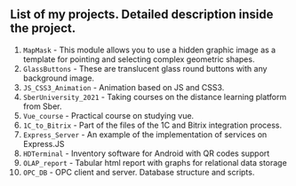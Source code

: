 ## List of my projects. Detailed description inside the project.
1. `MapMask` - This module allows you to use a hidden graphic image as a template for pointing and selecting complex geometric shapes.
2. `GlassButtons` - These are translucent glass round buttons with any background image.
3. `JS_CSS3_Animation` - Animation based on JS and CSS3.
4. `SberUniversity_2021` - Taking courses on the distance learning platform from Sber.
5. `Vue_course` - Practical course on studying vue.
6. `1C_to_Bitrix` - Part of the files of the 1C and Bitrix integration process.
7. `Express_Server` - An example of the implementation of services on Express.JS
8. `HDTerminal` - Inventory software for Android with QR codes support
9. `OLAP_report` - Tabular html report with graphs for relational data storage
10. `OPC_DB` - OPC client and server. Database structure and scripts.